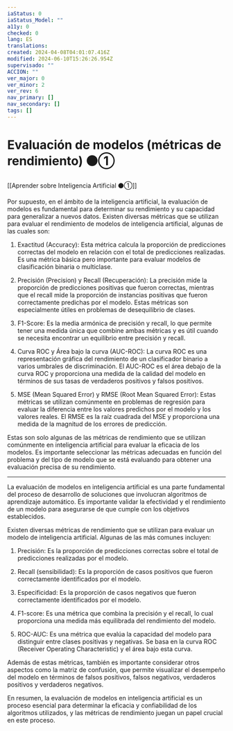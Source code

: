 ```yaml
---
iaStatus: 0
iaStatus_Model: ""
a11y: 0
checked: 0
lang: ES
translations: 
created: 2024-04-08T04:01:07.416Z
modified: 2024-06-10T15:26:26.954Z
supervisado: ""
ACCION: ""
ver_major: 0
ver_minor: 2
ver_rev: 6
nav_primary: []
nav_secondary: []
tags: []
---
```

# Evaluación de modelos (métricas de rendimiento) ⚫①

[[Aprender sobre Inteligencia Artificial ⚫①]]


Por supuesto, en el ámbito de la inteligencia artificial, la evaluación de modelos es fundamental para determinar su rendimiento y su capacidad para generalizar a nuevos datos. Existen diversas métricas que se utilizan para evaluar el rendimiento de modelos de inteligencia artificial, algunas de las cuales son:

1. Exactitud (Accuracy): Esta métrica calcula la proporción de predicciones correctas del modelo en relación con el total de predicciones realizadas. Es una métrica básica pero importante para evaluar modelos de clasificación binaria o multiclase.

2. Precisión (Precision) y Recall (Recuperación): La precisión mide la proporción de predicciones positivas que fueron correctas, mientras que el recall mide la proporción de instancias positivas que fueron correctamente predichas por el modelo. Estas métricas son especialmente útiles en problemas de desequilibrio de clases.

3. F1-Score: Es la media armónica de precisión y recall, lo que permite tener una medida única que combine ambas métricas y es útil cuando se necesita encontrar un equilibrio entre precisión y recall.

4. Curva ROC y Área bajo la curva (AUC-ROC): La curva ROC es una representación gráfica del rendimiento de un clasificador binario a varios umbrales de discriminación. El AUC-ROC es el área debajo de la curva ROC y proporciona una medida de la calidad del modelo en términos de sus tasas de verdaderos positivos y falsos positivos.

5. MSE (Mean Squared Error) y RMSE (Root Mean Squared Error): Estas métricas se utilizan comúnmente en problemas de regresión para evaluar la diferencia entre los valores predichos por el modelo y los valores reales. El RMSE es la raíz cuadrada del MSE y proporciona una medida de la magnitud de los errores de predicción.

Estas son solo algunas de las métricas de rendimiento que se utilizan comúnmente en inteligencia artificial para evaluar la eficacia de los modelos. Es importante seleccionar las métricas adecuadas en función del problema y del tipo de modelo que se está evaluando para obtener una evaluación precisa de su rendimiento.


---

La evaluación de modelos en inteligencia artificial es una parte fundamental del proceso de desarrollo de soluciones que involucran algoritmos de aprendizaje automático. Es importante validar la efectividad y el rendimiento de un modelo para asegurarse de que cumple con los objetivos establecidos.

Existen diversas métricas de rendimiento que se utilizan para evaluar un modelo de inteligencia artificial. Algunas de las más comunes incluyen:

1. Precisión: Es la proporción de predicciones correctas sobre el total de predicciones realizadas por el modelo.

2. Recall (sensibilidad): Es la proporción de casos positivos que fueron correctamente identificados por el modelo.

3. Especificidad: Es la proporción de casos negativos que fueron correctamente identificados por el modelo.

4. F1-score: Es una métrica que combina la precisión y el recall, lo cual proporciona una medida más equilibrada del rendimiento del modelo.

5. ROC-AUC: Es una métrica que evalúa la capacidad del modelo para distinguir entre clases positivas y negativas. Se basa en la curva ROC (Receiver Operating Characteristic) y el área bajo esta curva.

Además de estas métricas, también es importante considerar otros aspectos como la matriz de confusión, que permite visualizar el desempeño del modelo en términos de falsos positivos, falsos negativos, verdaderos positivos y verdaderos negativos.

En resumen, la evaluación de modelos en inteligencia artificial es un proceso esencial para determinar la eficacia y confiabilidad de los algoritmos utilizados, y las métricas de rendimiento juegan un papel crucial en este proceso.
